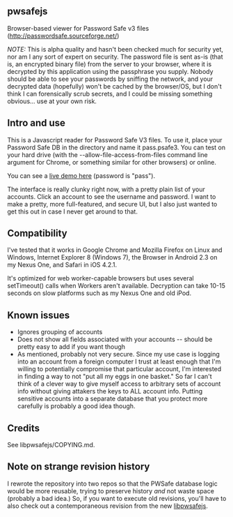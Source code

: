 pwsafejs
---
Browser-based viewer for Password Safe v3 files (http://passwordsafe.sourceforge.net/)

*NOTE:* This is alpha quality and hasn't been checked much for security yet, nor am I any sort of expert on security.  The password file is sent as-is (that is, an encrypted binary file) from the server to your browser, where it is decrypted by this application using the passphrase you supply.  Nobody should be able to see your passwords by sniffing the network, and your decrypted data (hopefully) won't be cached by the browser/OS, but I don't think I can forensically scrub secrets, and I could be missing something obvious... use at your own risk.

Intro and use
---
This is a Javascript reader for Password Safe V3 files.  To use it, place your Password Safe DB in the directory and name it pass.psafe3.  You can test on your hard drive (with the --allow-file-access-from-files command line argument for Chrome, or something similar for other browsers) or online.

You can see a [live demo here](http://scintill.net/pwsafejs) (password is "pass").

The interface is really clunky right now, with a pretty plain list of your accounts.  Click an account to see the username and password.  I want to make a pretty, more full-featured, and secure UI, but I also just wanted to get this out in case I never get around to that.

Compatibility
---
I've tested that it works in Google Chrome and Mozilla Firefox on Linux and Windows, Internet Explorer 8 (Windows 7), the Browser in Android 2.3 on my Nexus One, and Safari in iOS 4.2.1.

It's optimized for web worker-capable browsers but uses several setTimeout() calls when Workers aren't available.  Decryption can take 10-15 seconds on slow platforms such as my Nexus One and old iPod.

Known issues
---
- Ignores grouping of accounts
- Does not show all fields associated with your accounts -- should be pretty easy to add if you want though
- As mentioned, probably not very secure. Since my use case is logging into an account from a foreign computer I trust at least enough that I'm willing to potentially compromise that particular account, I'm interested in finding a way to not "put all my eggs in one basket." So far I can't think of a clever way to give myself access to arbitrary sets of account info without giving attakers the keys to ALL account info. Putting sensitive accounts into a separate database that you protect more carefully is probably a good idea though.

Credits
---
See libpwsafejs/COPYING.md.

Note on strange revision history
---
I rewrote the repository into two repos so that the PWSafe database logic would be more reusable, trying to preserve history _and_ not waste space (probably a bad idea.)  So, if you want to execute old revisions, you'll have to also check out a contemporaneous revision from the new [libpwsafejs](http://github.com/scintill/libpwsafejs).
